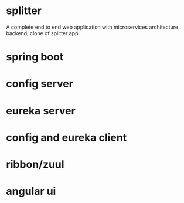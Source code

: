 # splitter
A complete end to end web application with microservices architecture backend, clone of splitter app.
# spring boot
 # config server
 # eureka server
 # config and eureka client
 # ribbon/zuul
# angular ui

